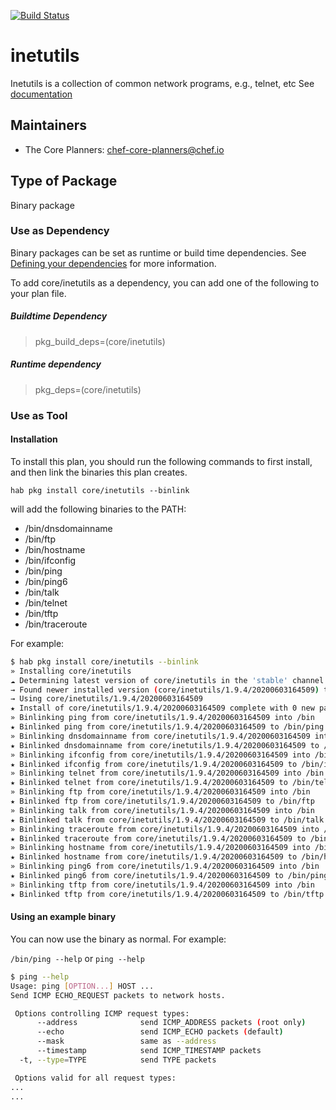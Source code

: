 [![Build Status](https://dev.azure.com/chefcorp-partnerengineering/Chef%20Base%20Plans/_apis/build/status/chef-base-plans.inetutils?branchName=master)](https://dev.azure.com/chefcorp-partnerengineering/Chef%20Base%20Plans/_build/latest?definitionId=113&branchName=master)

# inetutils

Inetutils is a collection of common network programs, e.g., telnet, etc  See [documentation](https://www.gnu.org/software/inetutils/)

## Maintainers

* The Core Planners: <chef-core-planners@chef.io>

## Type of Package

Binary package

### Use as Dependency

Binary packages can be set as runtime or build time dependencies. See [Defining your dependencies](https://www.habitat.sh/docs/developing-packages/developing-packages/#sts=Define%20Your%20Dependencies) for more information.

To add core/inetutils as a dependency, you can add one of the following to your plan file.

##### Buildtime Dependency

> pkg_build_deps=(core/inetutils)

##### Runtime dependency

> pkg_deps=(core/inetutils)

### Use as Tool

#### Installation

To install this plan, you should run the following commands to first install, and then link the binaries this plan creates.

``hab pkg install core/inetutils --binlink``

will add the following binaries to the PATH:

* /bin/dnsdomainname
* /bin/ftp
* /bin/hostname
* /bin/ifconfig
* /bin/ping
* /bin/ping6
* /bin/talk
* /bin/telnet
* /bin/tftp
* /bin/traceroute

For example:

```bash
$ hab pkg install core/inetutils --binlink
» Installing core/inetutils
☁ Determining latest version of core/inetutils in the 'stable' channel
→ Found newer installed version (core/inetutils/1.9.4/20200603164509) than remote version (core/inetutils/1.9.4/20200305234748)
→ Using core/inetutils/1.9.4/20200603164509
★ Install of core/inetutils/1.9.4/20200603164509 complete with 0 new packages installed.
» Binlinking ping from core/inetutils/1.9.4/20200603164509 into /bin
★ Binlinked ping from core/inetutils/1.9.4/20200603164509 to /bin/ping
» Binlinking dnsdomainname from core/inetutils/1.9.4/20200603164509 into /bin
★ Binlinked dnsdomainname from core/inetutils/1.9.4/20200603164509 to /bin/dnsdomainname
» Binlinking ifconfig from core/inetutils/1.9.4/20200603164509 into /bin
★ Binlinked ifconfig from core/inetutils/1.9.4/20200603164509 to /bin/ifconfig
» Binlinking telnet from core/inetutils/1.9.4/20200603164509 into /bin
★ Binlinked telnet from core/inetutils/1.9.4/20200603164509 to /bin/telnet
» Binlinking ftp from core/inetutils/1.9.4/20200603164509 into /bin
★ Binlinked ftp from core/inetutils/1.9.4/20200603164509 to /bin/ftp
» Binlinking talk from core/inetutils/1.9.4/20200603164509 into /bin
★ Binlinked talk from core/inetutils/1.9.4/20200603164509 to /bin/talk
» Binlinking traceroute from core/inetutils/1.9.4/20200603164509 into /bin
★ Binlinked traceroute from core/inetutils/1.9.4/20200603164509 to /bin/traceroute
» Binlinking hostname from core/inetutils/1.9.4/20200603164509 into /bin
★ Binlinked hostname from core/inetutils/1.9.4/20200603164509 to /bin/hostname
» Binlinking ping6 from core/inetutils/1.9.4/20200603164509 into /bin
★ Binlinked ping6 from core/inetutils/1.9.4/20200603164509 to /bin/ping6
» Binlinking tftp from core/inetutils/1.9.4/20200603164509 into /bin
★ Binlinked tftp from core/inetutils/1.9.4/20200603164509 to /bin/tftp
```

#### Using an example binary

You can now use the binary as normal.  For example:

``/bin/ping --help`` or ``ping --help``

```bash
$ ping --help
Usage: ping [OPTION...] HOST ...
Send ICMP ECHO_REQUEST packets to network hosts.

 Options controlling ICMP request types:
      --address              send ICMP_ADDRESS packets (root only)
      --echo                 send ICMP_ECHO packets (default)
      --mask                 same as --address
      --timestamp            send ICMP_TIMESTAMP packets
  -t, --type=TYPE            send TYPE packets

 Options valid for all request types:
...
...
```
